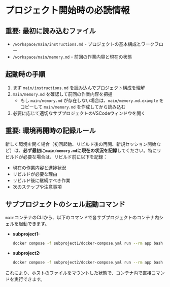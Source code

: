 # プロジェクト開始時の必読情報

## 重要: 最初に読み込むファイル
- `/workspace/main/instructions.md` - プロジェクトの基本構成とワークフロー
- `/workspace/main/memory.md` - 前回の作業内容と現在の状態

## 起動時の手順
1. まず `main/instructions.md` を読み込んでプロジェクト構成を理解
2. `main/memory.md` を確認して前回の作業内容を把握
   - もし `main/memory.md` が存在しない場合は、`main/memory.md.example` をコピーして `main/memory.md` を作成してから読み込む
3. 必要に応じて適切なサブプロジェクトのVSCodeウィンドウを開く

## 重要: 環境再開時の記録ルール
新しく環境を開く場合（初回起動、リビルド後の再開、新規セッション開始など）は、**必ず最初に`main/memory.md`に現在の状況を記録**してください。特にリビルドが必要な場合は、リビルド前に以下を記録：
- 現在の作業内容と進捗状況
- リビルドが必要な理由
- リビルド後に継続すべき作業
- 次のステップや注意事項

## サブプロジェクトのシェル起動コマンド
`main`コンテナのCLIから、以下のコマンドで各サブプロジェクトのコンテナ内シェルを起動できます。

- **subproject1:**
  ```bash
  docker compose -f subproject1/docker-compose.yml run --rm app bash
  ```
- **subproject2:**
  ```bash
  docker compose -f subproject2/docker-compose.yml run --rm app bash
  ```

これにより、ホストのファイルをマウントした状態で、コンテナ内で直接コマンドを実行できます。